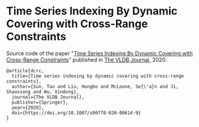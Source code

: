 # Time Series Indexing By Dynamic Covering with Cross-Range Constraints 
Source code of the paper "[Time Series Indexing By Dynamic Covering with Cross-Range Constraints](http://shaoxiongji.github.io/papers/vldbj20.pdf)" published in [The VLDB Journal](https://link.springer.com/article/10.1007/s00778-020-00614-9), 2020.


```$xslt
@article{dcrc,
  title={Time series indexing by dynamic covering with cross-range constraints},
  author={Sun, Tao and Liu, Hongbo and McLoone, Se{\'a}n and Ji, Shaoxiong and Wu, Xindong},
  journal={The VLDB Journal},
  publisher={Springer},
  year={2020},
  doi={https://doi.org/10.1007/s00778-020-00614-9}
}
```